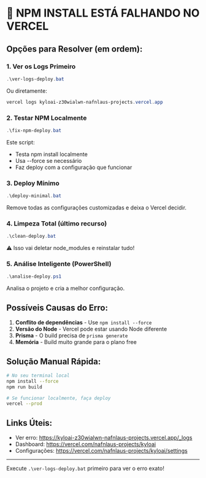 # 🚨 NPM INSTALL ESTÁ FALHANDO NO VERCEL

## Opções para Resolver (em ordem):

### 1. Ver os Logs Primeiro
```powershell
.\ver-logs-deploy.bat
```
Ou diretamente:
```powershell
vercel logs kyloai-z30wialwn-nafnlaus-projects.vercel.app
```

### 2. Testar NPM Localmente
```powershell
.\fix-npm-deploy.bat
```
Este script:
- Testa npm install localmente
- Usa --force se necessário
- Faz deploy com a configuração que funcionar

### 3. Deploy Mínimo
```powershell
.\deploy-minimal.bat
```
Remove todas as configurações customizadas e deixa o Vercel decidir.

### 4. Limpeza Total (último recurso)
```powershell
.\clean-deploy.bat
```
⚠️ Isso vai deletar node_modules e reinstalar tudo!

### 5. Análise Inteligente (PowerShell)
```powershell
.\analise-deploy.ps1
```
Analisa o projeto e cria a melhor configuração.

## Possíveis Causas do Erro:

1. **Conflito de dependências** - Use `npm install --force`
2. **Versão do Node** - Vercel pode estar usando Node diferente
3. **Prisma** - O build precisa de `prisma generate`
4. **Memória** - Build muito grande para o plano free

## Solução Manual Rápida:

```bash
# No seu terminal local
npm install --force
npm run build

# Se funcionar localmente, faça deploy
vercel --prod
```

## Links Úteis:
- Ver erro: https://kyloai-z30wialwn-nafnlaus-projects.vercel.app/_logs
- Dashboard: https://vercel.com/nafnlaus-projects/kyloai
- Configurações: https://vercel.com/nafnlaus-projects/kyloai/settings

---
Execute `.\ver-logs-deploy.bat` primeiro para ver o erro exato!
